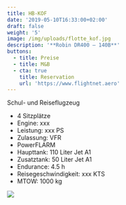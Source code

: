```yaml
---
title: HB-KOF
date: '2019-05-10T16:33:00+02:00'
draft: false
weight: '5'
image: /img/uploads/flotte_kof.jpg
description: '**Robin DR400 – 140B**'
buttons:
  - title: Preise
  - title: M&B
  - cta: true
    title: Reservation
    url: 'https://www.flightnet.aero'
---
```

Schul- und Reiseflugzeug

* 4 Sitzplätze
* Engine: xxx
* Leistung: xxx PS
* Zulassung: VFR
* PowerFLARM
* Haupttank: 110 Liter Jet A1
* Zusatztank: 50 Liter Jet A1
* Endurance: 4.5 h
* Reisegeschwindigkeit: xxx KTS
* MTOW: 1000 kg

![](/img/uploads/flotte_cockpit_kfw-kof.jpg)
